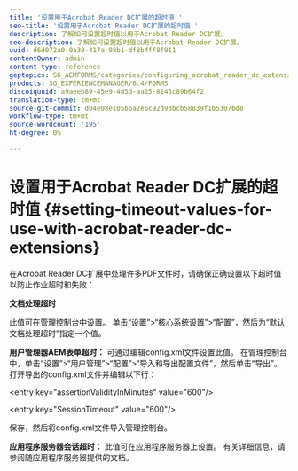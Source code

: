 ```yaml
---
title: '设置用于Acrobat Reader DC扩展的超时值 '
seo-title: '设置用于Acrobat Reader DC扩展的超时值 '
description: 了解如何设置超时值以用于Acrobat Reader DC扩展。
seo-description: 了解如何设置超时值以用于Acrobat Reader DC扩展。
uuid: d6d072a0-0a30-417a-98b1-df8b4ff8f911
contentOwner: admin
content-type: reference
geptopics: SG_AEMFORMS/categories/configuring_acrobat_reader_dc_extensions
products: SG_EXPERIENCEMANAGER/6.4/FORMS
discoiquuid: a9aeeb89-45e9-4d5d-aa25-8145c89b64f2
translation-type: tm+mt
source-git-commit: d04e08e105bba2e6c92d93bcb58839f1b5307bd8
workflow-type: tm+mt
source-wordcount: '195'
ht-degree: 0%

---
```



# 设置用于Acrobat Reader DC扩展的超时值  {#setting-timeout-values-for-use-with-acrobat-reader-dc-extensions}

在Acrobat Reader DC扩展中处理许多PDF文件时，请确保正确设置以下超时值以防止作业超时和失败：

**文档处理超时**

此值可在管理控制台中设置。 单击“设置”>“核心系统设置”>“配置”，然后为“默认文档处理超时”指定一个值。

**用户管理器AEM表单超时：** 可通过编辑config.xml文件设置此值。 在管理控制台中，单击“设置”>“用户管理”>“配置”>“导入和导出配置文件”，然后单击“导出”。 打开导出的config.xml文件并编辑以下行：

&lt;entry key=&quot;assertionValidityInMinutes&quot; value=&quot;600&quot;/>

&lt;entry key=&quot;SessionTimeout&quot; value=&quot;600&quot;/>

保存，然后将config.xml文件导入管理控制台。

**应用程序服务器会话超时：** 此值可在应用程序服务器上设置。 有关详细信息，请参阅随应用程序服务器提供的文档。
